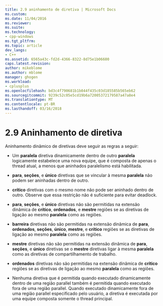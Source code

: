 ```yaml
---
title: 2.9 aninhamento de diretiva | Microsoft Docs
ms.custom: 
ms.date: 11/04/2016
ms.reviewer: 
ms.suite: 
ms.technology:
- cpp-windows
ms.tgt_pltfrm: 
ms.topic: article
dev_langs:
- C++
ms.assetid: 6565a43c-fd2d-4366-8322-8d75e1b06600
caps.latest.revision: 
author: mikeblome
ms.author: mblome
manager: ghogen
ms.workload:
- cplusplus
ms.openlocfilehash: bd3c4f790681b1b044f435c03d185585b565eb62
ms.sourcegitcommit: 9239c52c05e5cd19b6a72005372179587a47a8e4
ms.translationtype: MT
ms.contentlocale: pt-BR
ms.lasthandoff: 03/16/2018
---
```

# <a name="29-directive-nesting"></a>2.9 Aninhamento de diretiva
Aninhamento dinâmico de diretivas deve seguir as regras a seguir:  
  
-   Um **paralela** diretiva dinamicamente dentro de outro **paralela** logicamente estabelece uma nova equipe, que é composta de apenas o thread atual, a menos que aninhados paralelismo está habilitada.  
  
-   **para**, **seções**, e **único** diretivas que se vincular à mesma **paralela** não podem ser aninhadas dentro de outro.  
  
-   **crítico** diretivas com o mesmo nome não pode ser aninhado dentro de outro. Observe que essa restrição não é suficiente para evitar deadlock.  
  
-   **para**, **seções**, e **único** diretivas não são permitidas na extensão dinâmica de **crítico**, **ordenados**, e **mestre** regiões se as diretivas de ligação ao mesmo **paralela** como as regiões.  
  
-   **barreira** diretivas não são permitidas na extensão dinâmica de **para**, **ordenados**, **seções**, **único**, **mestre**, e **crítico** regiões se as diretivas de ligação ao mesmo **paralela** como as regiões.  
  
-   **mestre** diretivas não são permitidas na extensão dinâmica de **para**, **seções**, e **único** diretivas se o **mestre** diretivas ligar à mesma **paralela** como as diretivas de compartilhamento de trabalho.  
  
-   **ordenados** diretivas não são permitidas na extensão dinâmica de **crítico** regiões se as diretivas de ligação ao mesmo **paralela** como as regiões.  
  
-   Nenhuma diretiva que é permitida quando executado dinamicamente dentro de uma região parallel também é permitida quando executado fora de uma região parallel. Quando executado dinamicamente fora de uma região parallel especificado pelo usuário, a diretiva é executada por uma equipe composta somente o thread principal.